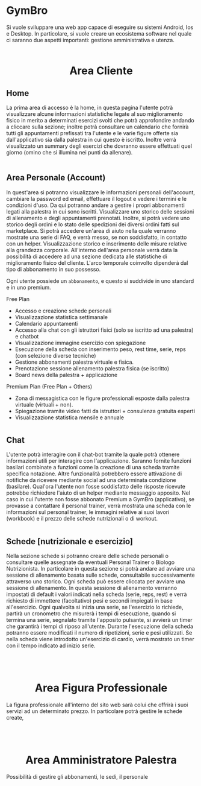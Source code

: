 # GymBro

Si vuole sviluppare una web app capace di eseguire su sistemi Android, Ios e Desktop. In particolare, si vuole creare un ecosistema software nel quale ci saranno due aspetti importanti: gestione amministrativa e utenza.
<br />
<br />
# <center>Area Cliente</center>

## Home
La prima area di accesso è la home, in questa pagina l'utente potrà visualizzare alcune informazioni statistiche legate al suo miglioramento fisico in merito a determinati esercizi svolti che potrà approfondire andando a cliccare sulla sezione; inoltre potrà consultare un calendario che fornirà tutti gli appuntamenti prefissati tra l'utente e le varie figure offerte sia dall'applicativo sia dalla palestra in cui questo è iscritto. Inoltre verrà visualizzato un summary degli esercizi che dovranno essere effettuati quel giorno (omino che si illumina nei punti da allenare).
<br />
<br />
## Area Personale (Account)
In quest'area si potranno visualizzare le informazioni personali dell'account, cambiare la password ed email, effettuare il logout e vedere i termini e le condizioni d'uso. Da qui potranno andare a gestire i propri abbonamenti legati alla palestra in cui sono iscritti. Visualizzare uno storico delle sessioni di allenamento e degli appuntamenti prenotati. Inoltre, si potrà vedere uno storico degli ordini e lo stato delle spedizioni dei diversi ordini fatti sul marketplace. Si potrà accedere un'area di aiuto nella quale verranno mostrate una serie di FAQ, e verrà messo, se non soddisfatto, in contatto con un helper. Visualizzazione storico e inserimento delle misure relative alla grandezza corporale. All'interno dell'area personale verrà data la possibilità di accedere ad una sezione dedicata alle statistiche di miglioramento fisico del cliente. L'arco temporale coinvolto dipenderà dal tipo di abbonamento in suo possesso.

Ogni utente possiede un `abbonamento`, e questo si suddivide in uno standard e in uno premium.

Free Plan
-  Accesso e creazione schede personali
- Visualizzazione statistica settimanale
- Calendario appuntamenti
- Accesso alla chat con gli istruttori fisici (solo se iscritto ad una palestra) e chatbot
- Visualizzazione immagine esercizio con spiegazione
- Esecuzione della scheda con inserimento peso, rest time, serie, reps (con selezione diverse tecniche)
- Gestione abbonamenti palestra virtuale e fisica.
- Prenotazione sessione allenamento palestra fisica (se iscritto)
- Board news della palestra + applicazione

Premium Plan (Free Plan + Others)
- Zona di messagistica con le figure professionali esposte dalla palestra virtuale (virtuali + non). 
- Spiegazione tramite video fatti da istruttori + consulenza gratuita esperti
- Visualizzazione statistica mensile e annuale

#

## Chat
L'utente potrà interagire con il chat-bot tramite la quale potrà ottenere informazioni utili per interagire con l'applicazione. Saranno fornite funzioni basilari combinate a funzioni come la creazione di una scheda tramite specifica notazione. Altre funzionalità potrebbero essere attivazione di notifiche da ricevere mediante social ad una determinata condizione (basilare). Qual'ora l'utente non fosse soddisfatto delle risposte ricevute potrebbe richiedere l'aiuto di un helper mediante messaggio apposito. Nel caso in cui l'utente non fosse abbonato Premium a GymBro (applicativo), se provasse a contattare il personal trainer, verrà mostrata una scheda con le informazioni sul personal trainer, le immagini relative ai suoi lavori (workbook) e il prezzo delle schede nutrizionali o di workout.
<br />

#

## Schede [nutrizionale e esercizio]
Nella sezione schede si potranno creare delle schede personali o consultare quelle assegnate da eventuali Personal Trainer o Biologo Nutrizionista. In particolare in questa sezione si potrà andare ad avviare una sessione di allenamento basata sulle schede, consultabile successivamente attraverso uno storico. Ogni scheda può essere cliccata per avviare una sessione di allenamento. In questa sessione di allenamento verranno impostati di default i valori indicati nella scheda (serie, reps, rest) e verrà richiesto di immettere (facoltativo) pesi e secondi impiegati in base all'esercizio. Ogni qualvolta si inizia una serie, se l'esercizio lo richiede, partirà un cronometro che misurerà i tempi di esecuzione, quando si termina una serie, segnalato tramite l'apposito pulsante, si avvierà un timer che garantirà i tempi di riposo all'utente. Durante l'esecuzione della scheda potranno essere modificati il numero di ripetizioni, serie e pesi utilizzati. Se nella scheda viene introdotto un'esercizio di cardio, verrà mostrato un timer con il tempo indicato ad inizio serie. 

<!-- ## Marketplace -->

<br>
<br>

# <center>Area Figura Professionale</center>

La figura professionale all'interno del sito web sarà colui che offrirà i suoi servizi ad un determinato prezzo. In particolare potrà gestire le schede create, 

<br>
<br>

# <center>Area Amministratore Palestra</center>

Possibilità di gestire gli abbonamenti, le sedi, il personale